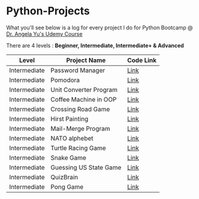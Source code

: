 # Python-Projects
What you'll see below is a log for every project I do for Python Bootcamp @ [Dr. Angela Yu's Udemy Course](https://www.udemy.com/course/100-days-of-code/)

There are 4 levels : **Beginner, Intermediate, Intermediate+ & Advanced**

| Level | Project Name | Code Link |
|-------|--------------|-----------|
|Intermediate | Password Manager | [Link](https://github.com/kaiyuan2000/Python-Projects/tree/main/Intermediate/Password%20Manager)
|Intermediate | Pomodora | [Link](https://github.com/kaiyuan2000/Python-Projects/tree/main/Intermediate/Pomodora)
|Intermediate | Unit Converter Program | [Link](https://github.com/kaiyuan2000/Python-Projects/tree/main/Intermediate/Unit%20Convertor)
| Intermediate | Coffee Machine in OOP | [Link](https://github.com/kaiyuan2000/Python-Projects/tree/main/Intermediate/Coffee%20Machine%20in%20OOP) |
|Intermediate | Crossing Road Game | [Link](https://github.com/kaiyuan2000/Python-Projects/tree/main/Intermediate/Crossing%20Road)|
|Intermediate | Hirst Painting | [Link](https://github.com/kaiyuan2000/Python-Projects/tree/main/Intermediate/Hirst%20Painting)
|Intermediate | Mail-Merge Program | [Link](https://github.com/kaiyuan2000/Python-Projects/tree/main/Intermediate/Mail-Merge)
|Intermediate | NATO alphebet | [Link](https://github.com/kaiyuan2000/Python-Projects/tree/main/Intermediate/NATO%20Alphebet)
|Intermediate | Turtle Racing Game | [Link](https://github.com/kaiyuan2000/Python-Projects/tree/main/Intermediate/Turtle%20Racing%20Game)
|Intermediate | Snake Game | [Link](https://github.com/kaiyuan2000/Python-Projects/tree/main/Intermediate/Snake%20Game)
|Intermediate | Guessing US State Game | [Link](https://github.com/kaiyuan2000/Python-Projects/tree/main/Intermediate/US%20State%20Game)
|Intermediate | QuizBrain | [Link](https://github.com/kaiyuan2000/Python-Projects/tree/main/Intermediate/QuizBrain)
|Intermediate | Pong Game | [Link](https://github.com/kaiyuan2000/Python-Projects/tree/main/Intermediate/Pong%20Game)

